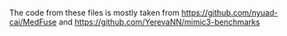 The code from these files is mostly taken from https://github.com/nyuad-cai/MedFuse and https://github.com/YerevaNN/mimic3-benchmarks